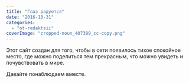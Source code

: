 ```yaml
---
title: "Глаз радуется"
date: "2016-10-31"
categories: 
  - "ot-redaktsii"
coverImage: "cropped-noun_407389_cc-copy.png"
---
```


Этот сайт создан для того, чтобы в сети появилось тихое спокойное место, где можно поделиться тем прекрасным, что можно увидеть и почувствовать в мире.

Давайте понаблюдаем вместе.
